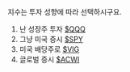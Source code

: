 <span style="font-family:.AppleSDGothicNeoI-Regular;">지수는</span> 투자 성향에 따라 선택하시구요.
1) 난 성장주 투자 [$QQQ](https://twitter.com/search?q=%24QQQ&src=cashtag_click)
2) 그냥 미국 증시 [$SPY](https://twitter.com/search?q=%24SPY&src=cashtag_click)
3) 미국 배당주로 [$VIG](https://twitter.com/search?q=%24VIG&src=cashtag_click)
4) 글로벌 증시 [$ACWI](https://twitter.com/search?q=%24ACWI&src=cashtag_click)